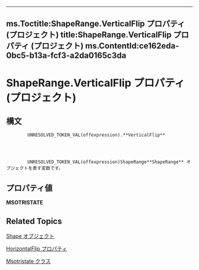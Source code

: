 
---
ms.Toctitle:ShapeRange.VerticalFlip プロパティ (プロジェクト)
title:ShapeRange.VerticalFlip プロパティ (プロジェクト)
ms.ContentId:ce162eda-0bc5-b13a-fcf3-a2da0165c3da
---
# ShapeRange.VerticalFlip プロパティ (プロジェクト)





## 構文

            UNRESOLVED_TOKEN_VAL(offexpression).**VerticalFlip**




            UNRESOLVED_TOKEN_VAL(offexpression)ShapeRange**ShapeRange** オブジェクトを表す変数です。



## プロパティ値
**MSOTRISTATE**



## Related Topics

[Shape オブジェクト](d2b32bcd-5595-a4a7-9772-feb25fd0103a.md)

[HorizontalFlip プロパティ](1bfe6c4f-a9d6-7d9b-91e3-aab6ad048f7d.md)

[Msotristate クラス](http://msdn.microsoft.com/en-us/library/office/ff860737(v=office.15))




